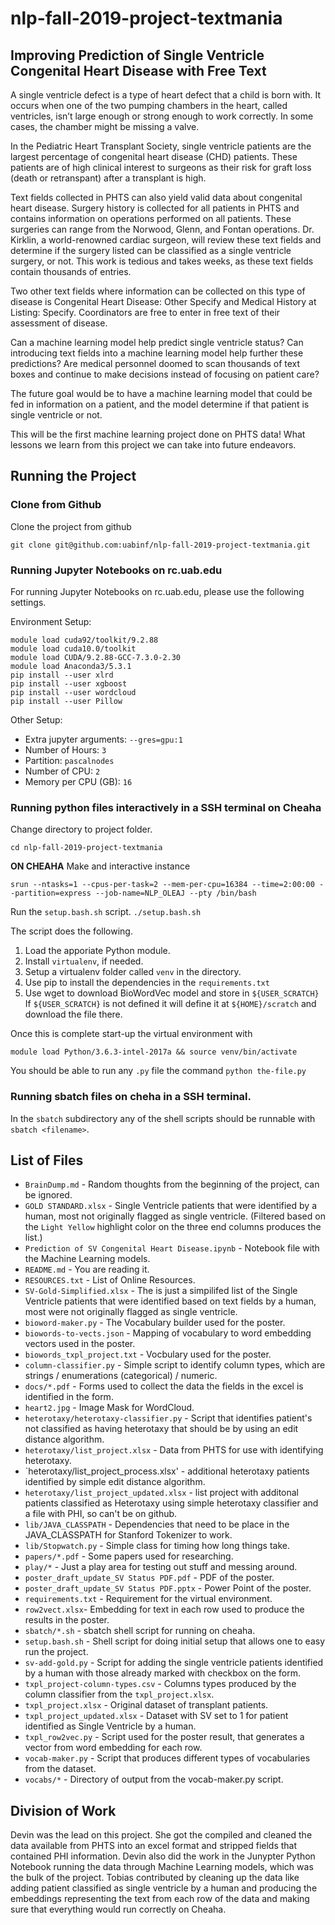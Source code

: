 # nlp-fall-2019-project-textmania

## Improving Prediction of Single Ventricle Congenital Heart Disease with Free Text

A single ventricle defect is a type of heart defect that a child is born with. It occurs when one of the two pumping chambers in the heart, called ventricles, isn’t large enough or strong enough to work correctly. In some cases, the chamber might be missing a valve.

In the Pediatric Heart Transplant Society, single ventricle patients are the largest percentage of congenital heart disease (CHD) patients. These patients are of high clinical interest to surgeons as their risk for graft loss (death or retranspant) after a transplant is high. 

Text fields collected in PHTS can also yield valid data about congenital heart disease. Surgery history is collected for all patients in PHTS and contains information on operations performed on all patients. These surgeries can range from the Norwood, Glenn, and Fontan operations. Dr. Kirklin, a world-renowned cardiac surgeon, will review these text fields and determine if the surgery listed can be classified as a single ventricle surgery, or not. This work is tedious and takes weeks, as these text fields contain thousands of entries. 

Two other text fields where information can be collected on this type of disease is Congenital Heart Disease: Other Specify and Medical History at Listing: Specify. Coordinators are free to enter in free text of their assessment of disease.

Can a machine learning model help predict single ventricle status? Can introducing text fields into a machine learning model help further these predictions? Are medical personnel doomed to scan thousands of text boxes and continue to make decisions instead of focusing on patient care?

The future goal would be to have a machine learning model that could be fed in information on a patient, and the model determine if that patient is single ventricle or not. 

This will be the first machine learning project done on PHTS data! What lessons we learn from this project we can take into future endeavors.


## Running the Project

### Clone from Github

Clone the project from github

```
git clone git@github.com:uabinf/nlp-fall-2019-project-textmania.git
```

### Running  Jupyter Notebooks on rc.uab.edu

For running Jupyter Notebooks on rc.uab.edu, please use the following settings.

Environment Setup:
```
module load cuda92/toolkit/9.2.88
module load cuda10.0/toolkit
module load CUDA/9.2.88-GCC-7.3.0-2.30
module load Anaconda3/5.3.1
pip install --user xlrd
pip install --user xgboost
pip install --user wordcloud
pip install --user Pillow
```

Other Setup:

* Extra jupyter arguments: `--gres=gpu:1`
* Number of Hours: `3`
* Partition: `pascalnodes`
* Number of CPU: `2`
* Memory per CPU (GB): `16`


### Running python files interactively in a SSH terminal on Cheaha

Change directory to project folder.

```
cd nlp-fall-2019-project-textmania
```

**ON CHEAHA** Make and interactive instance

```
srun --ntasks=1 --cpus-per-task=2 --mem-per-cpu=16384 --time=2:00:00 --partition=express --job-name=NLP_OLEAJ --pty /bin/bash
```

Run the `setup.bash.sh` script. `./setup.bash.sh`

The script does the following.

1. Load the apporiate Python module. 
2. Install `virtualenv`, if needed.
3. Setup a virtualenv folder called `venv` in the directory.
4. Use pip to install the dependencies in the `requirements.txt`
5. Use wget to download BioWordVec model and store in `${USER_SCRATCH}` If `${USER_SCRATCH}` is not defined it will define it at `${HOME}/scratch` and download the file there.

Once this is complete start-up the virtual environment with

```
module load Python/3.6.3-intel-2017a && source venv/bin/activate
```

You should be able to run any `.py` file the command
`python the-file.py`

### Running sbatch files on cheha in a SSH terminal.

In the `sbatch` subdirectory any of the shell scripts should be runnable with `sbatch <filename>`.


## List of Files

* `BrainDump.md` - Random thoughts from the beginning of the project, can be ignored.
* `GOLD STANDARD.xlsx` - Single Ventricle patients that were identified by a human, most not originally flagged as single ventricle. (Filtered based on the `Light Yellow` highlight color on the three end columns produces the list.)
* `Prediction of SV Congenital Heart Disease.ipynb` - Notebook file with the Machine Learning models.
* `README.md` - You are reading it.
* `RESOURCES.txt` - List of Online Resources.
* `SV-Gold-Simplified.xlsx` - The is just a simpilifed list of the Single Ventricle patients that were identified based on text fields by a human, most were not originally flagged as single ventricle.
* `bioword-maker.py` - The Vocabulary builder used for the poster.
* `biowords-to-vects.json` - Mapping of vocabulary to word embedding vectors used in the poster.
* `biowords_txpl_project.txt` - Vocbulary used for the poster.
* `column-classifier.py` - Simple script to identify column types, which are strings / enumerations (categorical) / numeric.
* `docs/*.pdf` - Forms used to collect the data the fields in the excel is identified in the form.
* `heart2.jpg` - Image Mask for WordCloud.
* `heterotaxy/heterotaxy-classifier.py` - Script that identifies patient's not classified as having heterotaxy that should be by using an edit distance algorithm.
* `heterotaxy/list_project.xlsx` - Data from PHTS for use with identifying heterotaxy.
* `heterotaxy/list_project_process.xlsx' - additional heterotaxy patients identified by simple edit distance algorithm.
* `heterotaxy/list_project_updated.xlsx` - list project with additonal patients classified as Heterotaxy using simple heterotaxy classifier and a file with PHI, so can't be on github.
* `lib/JAVA_CLASSPATH` - Dependencies that need to be place in the JAVA_CLASSPATH for Stanford Tokenizer to work.
* `lib/Stopwatch.py` - Simple class for timing how long things take.
* `papers/*.pdf` - Some papers used for researching.
* `play/*` - Just a play area for testing out stuff and messing around.
* `poster_draft_update_SV Status PDF.pdf` - PDF of the poster.
* `poster_draft_update_SV Status PDF.pptx` - Power Point of the poster.
* `requirements.txt` - Requirement for the virtual environment.
* `row2vect.xlsx`- Embedding for text in each row used to produce the results in the poster.
* `sbatch/*.sh` - sbatch shell script for running on cheaha.
* `setup.bash.sh` - Shell script for doing initial setup that allows one to easy run the project.
* `sv-add-gold.py` - Script for adding the single ventricle patients identified by a human with those already marked with checkbox on the form.
* `txpl_project-column-types.csv` - Columns types produced by the column classifier from the `txpl_project.xlsx`.
* `txpl_project.xlsx` - Original dataset of transplant patients.
* `txpl_project_updated.xlsx` - Dataset with SV set to 1 for patient identified as Single Ventricle by a human.
* `txpl_row2vec.py` - Script used for the poster result, that generates a vector from word embedding for each row.
* `vocab-maker.py` - Script that produces different types of vocabularies from the dataset.
* `vocabs/*` - Directory of output from the vocab-maker.py script.

## Division of Work

Devin was the lead on this project. She got the compiled and cleaned the data available from PHTS into an excel format and stripped fields that contained PHI information. Devin also did the work in the Junypter Python Notebook running the data through Machine Learning models, which was the bulk of the project. Tobias contributed by cleaning up the data like adding patient classified as single ventricle by a human and producing the embeddings representing the text from each row of the data and making sure that everything would run correctly on Cheaha.

